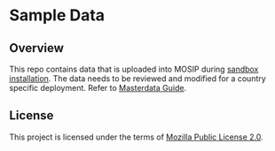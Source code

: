 # Sample Data

## Overview
This repo contains data that is uploaded into MOSIP during [sandbox installation](https://docs.mosip.io/1.2.0/deployment/sandbox-deployment). The data needs to be reviewed and modified for a country specific deployment. Refer to [Masterdata Guide](https://docs.mosip.io/1.2.0/deployment/masterdata-guide). 

## License
This project is licensed under the terms of [Mozilla Public License 2.0](LICENSE).


